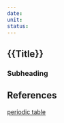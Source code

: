 ```yaml
---
date: 
unit: 
status:
---
```

## {{Title}}
### Subheading


## References
[periodic table](https://www.foxxlifesciences.com/pages/periodic-table-of-elements-chart)

